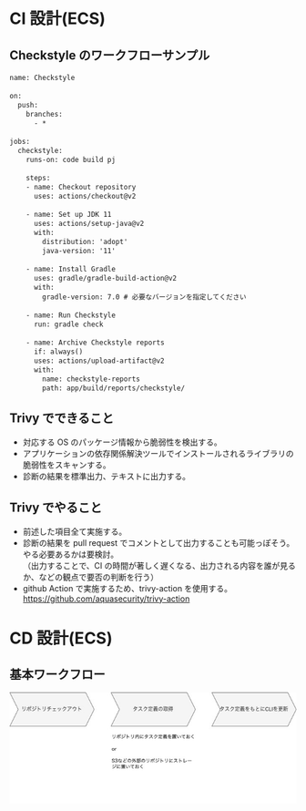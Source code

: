 # CI 設計(ECS)

## Checkstyle のワークフローサンプル

```
name: Checkstyle

on:
  push:
    branches:
      - *

jobs:
  checkstyle:
    runs-on: code build pj

    steps:
    - name: Checkout repository
      uses: actions/checkout@v2

    - name: Set up JDK 11
      uses: actions/setup-java@v2
      with:
        distribution: 'adopt'
        java-version: '11'

    - name: Install Gradle
      uses: gradle/gradle-build-action@v2
      with:
        gradle-version: 7.0 # 必要なバージョンを指定してください

    - name: Run Checkstyle
      run: gradle check

    - name: Archive Checkstyle reports
      if: always()
      uses: actions/upload-artifact@v2
      with:
        name: checkstyle-reports
        path: app/build/reports/checkstyle/
```

## Trivy でできること

- 対応する OS のパッケージ情報から脆弱性を検出する。
- アプリケーションの依存関係解決ツールでインストールされるライブラリの脆弱性をスキャンする。
- 診断の結果を標準出力、テキストに出力する。

## Trivy でやること

- 前述した項目全て実施する。
- 診断の結果を pull request でコメントとして出力することも可能っぽそう。やる必要あるかは要検討。  
  （出力することで、CI の時間が著しく遅くなる、出力される内容を誰が見るか、などの観点で要否の判断を行う）
- github Action で実施するため、trivy-action を使用する。  
  https://github.com/aquasecurity/trivy-action

# CD 設計(ECS)

## 基本ワークフロー

![基本ワークフロ](基本ワークフロー.jpg)
